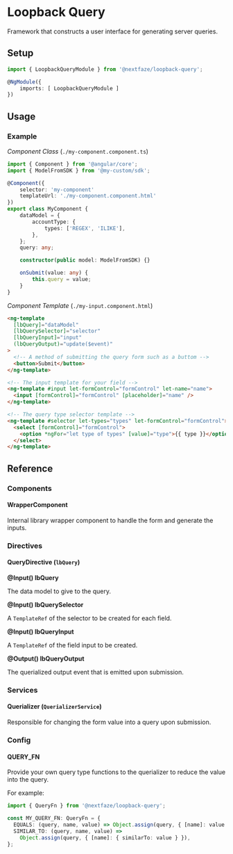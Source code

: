 # Loopback Query

Framework that constructs a user interface for generating server queries.

## Setup

```typescript
import { LoopbackQueryModule } from '@nextfaze/loopback-query';

@NgModule({
    imports: [ LoopbackQueryModule ]
})
```

## Usage

### Example

_Component Class_ (`./my-component.component.ts`)

```typescript
import { Component } from '@angular/core';
import { ModelFromSDK } from '@my-custom/sdk';

@Component({
    selector: 'my-component'
    templateUrl: './my-component.component.html'
})
export class MyComponent {
    dataModel = {
        accountType: {
            types: ['REGEX', 'ILIKE'],
        },
    };
    query: any;

    constructor(public model: ModelFromSDK) {}

    onSubmit(value: any) {
        this.query = value;
    }
}
```

_Component Template_ (`./my-input.component.html`)

```html
<ng-template
  [lbQuery]="dataModel"
  [lbQuerySelector]="selector"
  [lbQueryInput]="input"
  (lbQueryOutput)="update($event)"
>
  <!-- A method of submitting the query form such as a buttom -->
  <button>Submit</button>
</ng-template>

<!-- The input template for your field -->
<ng-template #input let-formControl="formControl" let-name="name">
  <input [formControl]="formControl" [placeholder]="name" />
</ng-template>

<!-- The query type selector template -->
<ng-template #selector let-types="types" let-formControl="formControl">
  <select [formControl]="formControl">
    <option *ngFor="let type of types" [value]="type">{{ type }}</option>
  </select>
</ng-template>
```

## Reference

### Components

#### WrapperComponent

Internal library wrapper component to handle the form and generate the inputs.

### Directives

#### QueryDirective (`lbQuery`)

**@Input() lbQuery**

The data model to give to the query.

**@Input() lbQuerySelector**

A `TemplateRef` of the selector to be created for each field.

**@Input() lbQueryInput**

A `TemplateRef` of the field input to be created.

**@Output() lbQueryOutput**

The querialized output event that is emitted upon submission.

### Services

#### Querializer (`QuerializerService`)

Responsible for changing the form value into a query upon submission.

### Config

#### QUERY_FN

Provide your own query type functions to the querializer to reduce the value into the query.

For example:

```typescript
import { QueryFn } from '@nextfaze/loopback-query';

const MY_QUERY_FN: QueryFn = {
  EQUALS: (query, name, value) => Object.assign(query, { [name]: value }),
  SIMILAR_TO: (query, name, value) =>
    Object.assign(query, { [name]: { similarTo: value } }),
};
```
